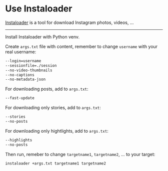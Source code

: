 # Use Instaloader

[Instaloader](https://instaloader.github.io/) is a tool for download Instagram photos, videos, ...

---

Install Instaloader with Python venv.

Create `args.txt` file with content, remember to change `username` with your real username:

```txt
--login=username
--sessionfile=./session
--no-video-thumbnails
--no-captions
--no-metadata-json
```

For downloading posts, add to `args.txt`:

```txt
--fast-update
```

For downloading only stories, add to `args.txt`:

```txt
--stories
--no-posts
```

For downloading only hightlights, add to `args.txt`:

```txt
--highlights
--no-posts
```

Then run, remeber to change `targetname1`, `targetname2`, ... to your target:

```sh
instaloader +args.txt targetname1 targetname2
```
